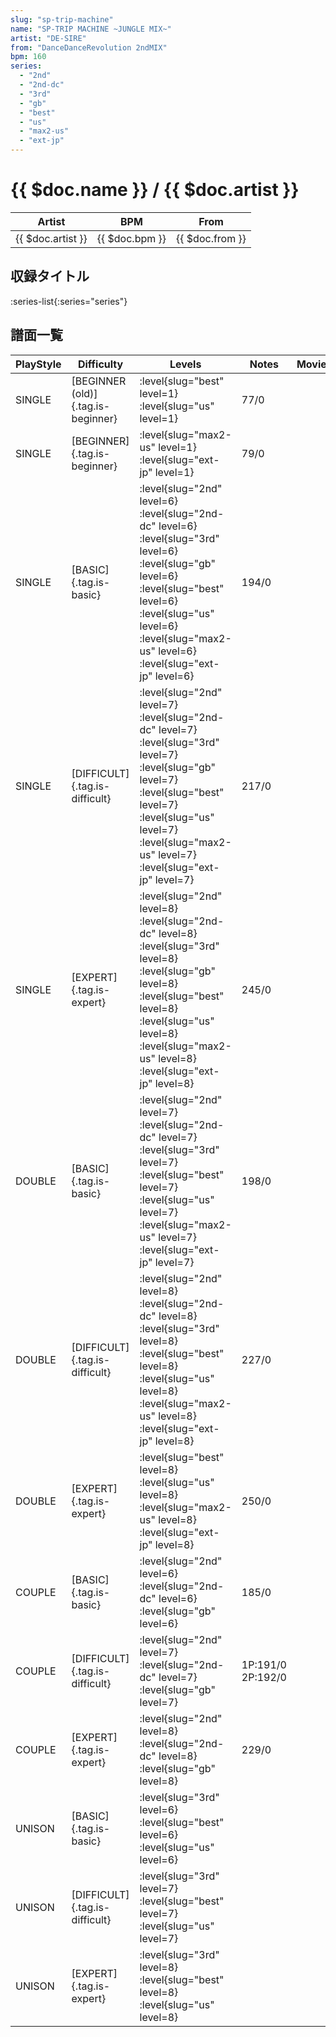 ```yaml
---
slug: "sp-trip-machine"
name: "SP-TRIP MACHINE ~JUNGLE MIX~"
artist: "DE-SIRE"
from: "DanceDanceRevolution 2ndMIX"
bpm: 160
series:
  - "2nd"
  - "2nd-dc"
  - "3rd"
  - "gb"
  - "best"
  - "us"
  - "max2-us"
  - "ext-jp"
---
```


# {{ $doc.name }} / {{ $doc.artist }}

|Artist|BPM|From|
|------|---|----|
|{{ $doc.artist }}|{{ $doc.bpm }}|{{ $doc.from }}|

## 収録タイトル

:series-list{:series="series"}

## 譜面一覧

|PlayStyle|Difficulty|Levels|Notes|Movie|
|---------|----------|------|-----|-----|
|SINGLE|[BEGINNER (old)]{.tag.is-beginner}|<div class="field is-grouped is-grouped-multiline"> :level{slug="best" level=1} :level{slug="us" level=1}</div>|77/0||
|SINGLE|[BEGINNER]{.tag.is-beginner}|<div class="field is-grouped is-grouped-multiline"> :level{slug="max2-us" level=1} :level{slug="ext-jp" level=1}</div>|79/0||
|SINGLE|[BASIC]{.tag.is-basic}|<div class="field is-grouped is-grouped-multiline"> :level{slug="2nd" level=6} :level{slug="2nd-dc" level=6} :level{slug="3rd" level=6} :level{slug="gb" level=6} :level{slug="best" level=6} :level{slug="us" level=6} :level{slug="max2-us" level=6} :level{slug="ext-jp" level=6}</div>|194/0||
|SINGLE|[DIFFICULT]{.tag.is-difficult}|<div class="field is-grouped is-grouped-multiline"> :level{slug="2nd" level=7} :level{slug="2nd-dc" level=7} :level{slug="3rd" level=7} :level{slug="gb" level=7} :level{slug="best" level=7} :level{slug="us" level=7} :level{slug="max2-us" level=7} :level{slug="ext-jp" level=7}</div>|217/0||
|SINGLE|[EXPERT]{.tag.is-expert}|<div class="field is-grouped is-grouped-multiline"> :level{slug="2nd" level=8} :level{slug="2nd-dc" level=8} :level{slug="3rd" level=8} :level{slug="gb" level=8} :level{slug="best" level=8} :level{slug="us" level=8} :level{slug="max2-us" level=8} :level{slug="ext-jp" level=8}</div>|245/0||
|DOUBLE|[BASIC]{.tag.is-basic}|<div class="field is-grouped is-grouped-multiline"> :level{slug="2nd" level=7} :level{slug="2nd-dc" level=7} :level{slug="3rd" level=7} :level{slug="best" level=7} :level{slug="us" level=7} :level{slug="max2-us" level=7} :level{slug="ext-jp" level=7}</div>|198/0||
|DOUBLE|[DIFFICULT]{.tag.is-difficult}|<div class="field is-grouped is-grouped-multiline"> :level{slug="2nd" level=8} :level{slug="2nd-dc" level=8} :level{slug="3rd" level=8} :level{slug="best" level=8} :level{slug="us" level=8} :level{slug="max2-us" level=8} :level{slug="ext-jp" level=8}</div>|227/0||
|DOUBLE|[EXPERT]{.tag.is-expert}|<div class="field is-grouped is-grouped-multiline"> :level{slug="best" level=8} :level{slug="us" level=8} :level{slug="max2-us" level=8} :level{slug="ext-jp" level=8}</div>|250/0||
|COUPLE|[BASIC]{.tag.is-basic}|<div class="field is-grouped is-grouped-multiline"> :level{slug="2nd" level=6} :level{slug="2nd-dc" level=6} :level{slug="gb" level=6}</div>|185/0||
|COUPLE|[DIFFICULT]{.tag.is-difficult}|<div class="field is-grouped is-grouped-multiline"> :level{slug="2nd" level=7} :level{slug="2nd-dc" level=7} :level{slug="gb" level=7}</div>|1P:191/0 2P:192/0||
|COUPLE|[EXPERT]{.tag.is-expert}|<div class="field is-grouped is-grouped-multiline"> :level{slug="2nd" level=8} :level{slug="2nd-dc" level=8} :level{slug="gb" level=8}</div>|229/0||
|UNISON|[BASIC]{.tag.is-basic}|<div class="field is-grouped is-grouped-multiline"> :level{slug="3rd" level=6} :level{slug="best" level=6} :level{slug="us" level=6}</div>|||
|UNISON|[DIFFICULT]{.tag.is-difficult}|<div class="field is-grouped is-grouped-multiline"> :level{slug="3rd" level=7} :level{slug="best" level=7} :level{slug="us" level=7}</div>|||
|UNISON|[EXPERT]{.tag.is-expert}|<div class="field is-grouped is-grouped-multiline"> :level{slug="3rd" level=8} :level{slug="best" level=8} :level{slug="us" level=8}</div>|||
